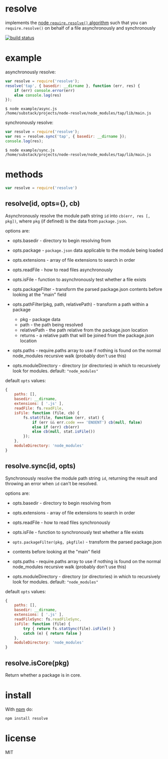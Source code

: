 # resolve

implements the [node `require.resolve()`
algorithm](https://nodejs.org/api/modules.html#modules_all_together)
such that you can `require.resolve()` on behalf of a file asynchronously and
synchronously

[![build status](https://secure.travis-ci.org/substack/node-resolve.png)](http://travis-ci.org/substack/node-resolve)

# example

asynchronously resolve:

``` js
var resolve = require('resolve');
resolve('tap', { basedir: __dirname }, function (err, res) {
    if (err) console.error(err)
    else console.log(res)
});
```

```
$ node example/async.js
/home/substack/projects/node-resolve/node_modules/tap/lib/main.js
```

synchronously resolve:

``` js
var resolve = require('resolve');
var res = resolve.sync('tap', { basedir: __dirname });
console.log(res);
```

```
$ node example/sync.js
/home/substack/projects/node-resolve/node_modules/tap/lib/main.js
```

# methods

``` js
var resolve = require('resolve')
```

## resolve(id, opts={}, cb)

Asynchronously resolve the module path string `id` into `cb(err, res [, pkg])`, where `pkg` (if defined) is the data from `package.json`.

options are:

* opts.basedir - directory to begin resolving from

* opts.package - `package.json` data applicable to the module being loaded

* opts.extensions - array of file extensions to search in order

* opts.readFile - how to read files asynchronously

* opts.isFile - function to asynchronously test whether a file exists

* opts.packageFilter - transform the parsed package.json contents before looking
at the "main" field

* opts.pathFilter(pkg, path, relativePath) - transform a path within a package
  * pkg - package data
  * path - the path being resolved
  * relativePath - the path relative from the package.json location
  * returns - a relative path that will be joined from the package.json location

* opts.paths - require.paths array to use if nothing is found on the normal
node_modules recursive walk (probably don't use this)

* opts.moduleDirectory - directory (or directories) in which to recursively look for modules. default: `"node_modules"`

default `opts` values:

``` javascript
{
    paths: [],
    basedir: __dirname,
    extensions: [ '.js' ],
    readFile: fs.readFile,
    isFile: function (file, cb) {
        fs.stat(file, function (err, stat) {
            if (err && err.code === 'ENOENT') cb(null, false)
            else if (err) cb(err)
            else cb(null, stat.isFile())
        });
    },
    moduleDirectory: 'node_modules'
}
```

## resolve.sync(id, opts)

Synchronously resolve the module path string `id`, returning the result and
throwing an error when `id` can't be resolved.

options are:

* opts.basedir - directory to begin resolving from

* opts.extensions - array of file extensions to search in order

* opts.readFile - how to read files synchronously

* opts.isFile - function to synchronously test whether a file exists

* `opts.packageFilter(pkg, pkgfile)` - transform the parsed package.json
* contents before looking at the "main" field

* opts.paths - require.paths array to use if nothing is found on the normal
node_modules recursive walk (probably don't use this)

* opts.moduleDirectory - directory (or directories) in which to recursively look for modules. default: `"node_modules"`

default `opts` values:

``` javascript
{
    paths: [],
    basedir: __dirname,
    extensions: [ '.js' ],
    readFileSync: fs.readFileSync,
    isFile: function (file) {
        try { return fs.statSync(file).isFile() }
        catch (e) { return false }
    },
    moduleDirectory: 'node_modules'
}
````

## resolve.isCore(pkg)

Return whether a package is in core.

# install

With [npm](https://npmjs.org) do:

```
npm install resolve
```

# license

MIT
